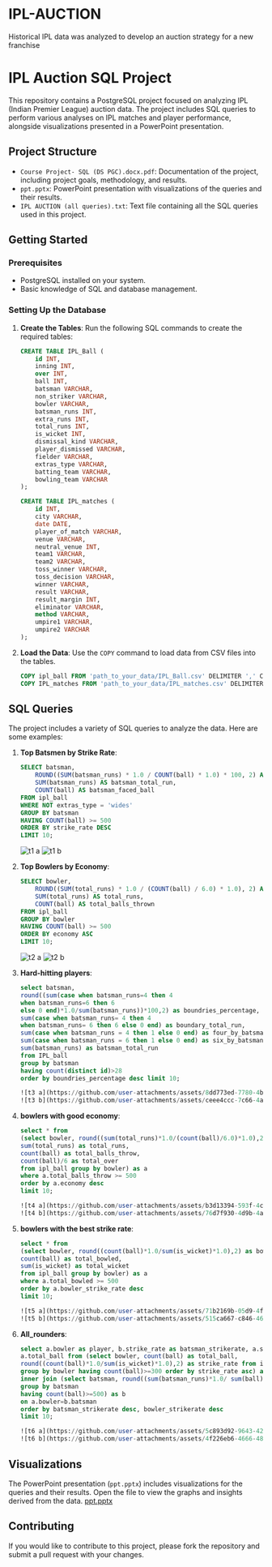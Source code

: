 # IPL-AUCTION
Historical IPL data was analyzed to develop an auction strategy for a new franchise
# IPL Auction SQL Project

This repository contains a PostgreSQL project focused on analyzing IPL (Indian Premier League) auction data. The project includes SQL queries to perform various analyses on IPL matches and player performance, alongside visualizations presented in a PowerPoint presentation.

## Project Structure

- `Course Project- SQL (DS PGC).docx.pdf`: Documentation of the project, including project goals, methodology, and results.
- `ppt.pptx`: PowerPoint presentation with visualizations of the queries and their results.
- `IPL AUCTION (all queries).txt`: Text file containing all the SQL queries used in this project.

## Getting Started

### Prerequisites

- PostgreSQL installed on your system.
- Basic knowledge of SQL and database management.

### Setting Up the Database

1. **Create the Tables**: Run the following SQL commands to create the required tables:

    ```sql
    CREATE TABLE IPL_Ball (
        id INT, 
        inning INT, 
        over INT, 
        ball INT, 
        batsman VARCHAR, 
        non_striker VARCHAR, 
        bowler VARCHAR, 
        batsman_runs INT, 
        extra_runs INT, 
        total_runs INT, 
        is_wicket INT, 
        dismissal_kind VARCHAR,
        player_dismissed VARCHAR, 
        fielder VARCHAR, 
        extras_type VARCHAR,
        batting_team VARCHAR,
        bowling_team VARCHAR
    );

    CREATE TABLE IPL_matches (
        id INT, 
        city VARCHAR, 
        date DATE, 
        player_of_match VARCHAR, 
        venue VARCHAR, 
        neutral_venue INT, 
        team1 VARCHAR, 
        team2 VARCHAR, 
        toss_winner VARCHAR, 
        toss_decision VARCHAR, 
        winner VARCHAR, 
        result VARCHAR, 
        result_margin INT, 
        eliminator VARCHAR, 
        method VARCHAR, 
        umpire1 VARCHAR, 
        umpire2 VARCHAR
    );
    ```

2. **Load the Data**: Use the `COPY` command to load data from CSV files into the tables.

    ```sql
    COPY ipl_ball FROM 'path_to_your_data/IPL_Ball.csv' DELIMITER ',' CSV HEADER;
    COPY IPL_matches FROM 'path_to_your_data/IPL_matches.csv' DELIMITER ',' CSV HEADER;
    ```

## SQL Queries

The project includes a variety of SQL queries to analyze the data. Here are some examples:

1. **Top Batsmen by Strike Rate**:

    ```sql
    SELECT batsman,
        ROUND((SUM(batsman_runs) * 1.0 / COUNT(ball) * 1.0) * 100, 2) AS strike_rate,
        SUM(batsman_runs) AS batsman_total_run,
        COUNT(ball) AS batsman_faced_ball
    FROM ipl_ball
    WHERE NOT extras_type = 'wides'
    GROUP BY batsman
    HAVING COUNT(ball) >= 500
    ORDER BY strike_rate DESC
    LIMIT 10;
    ```
    ![t1 a](https://github.com/user-attachments/assets/552aca4e-e3f1-4d7e-aca8-407ab14823e3)
    ![t1 b](https://github.com/user-attachments/assets/eda30633-5eac-4df6-bbe9-50f2524a1093)

2. **Top Bowlers by Economy**:

    ```sql
    SELECT bowler, 
        ROUND((SUM(total_runs) * 1.0 / (COUNT(ball) / 6.0) * 1.0), 2) AS economy,
        SUM(total_runs) AS total_runs,
        COUNT(ball) AS total_balls_thrown
    FROM ipl_ball
    GROUP BY bowler
    HAVING COUNT(ball) >= 500
    ORDER BY economy ASC
    LIMIT 10;
    ```
    ![t2 a](https://github.com/user-attachments/assets/f3acd43b-1626-4ea0-8177-291cf6516050)
    ![t2 b](https://github.com/user-attachments/assets/6d29c718-e416-421d-98d4-a83e22118b7d)
   
3. **Hard-hitting players**:

    ```sql
    select batsman,
    round((sum(case when batsman_runs=4 then 4
    when batsman_runs=6 then 6 
    else 0 end)*1.0/sum(batsman_runs))*100,2) as boundries_percentage,
    sum(case when batsman_runs= 4 then 4
    when batsman_runs= 6 then 6 else 0 end) as boundary_total_run,
    sum(case when batsman_runs = 4 then 1 else 0 end) as four_by_batsman,
    sum(case when batsman_runs = 6 then 1 else 0 end) as six_by_batsman,
    sum(batsman_runs) as batsman_total_run
    from IPL_ball
    group by batsman 
    having count(distinct id)>28
    order by boundries_percentage desc limit 10;

    ![t3 a](https://github.com/user-attachments/assets/8dd773ed-7780-4ba0-b782-afc512fffaf2)
    ![t3 b](https://github.com/user-attachments/assets/ceee4ccc-7c66-4a0a-8763-f21e08150940)

4. **bowlers with good economy**:

    ```sql
    select * from
    (select bowler, round((sum(total_runs)*1.0/(count(ball)/6.0)*1.0),2) as economy,
    sum(total_runs) as total_runs,
    count(ball) as total_balls_throw, 
    count(ball)/6 as total_over
    from ipl_ball group by bowler) as a 
    where a.total_balls_throw >= 500
    order by a.economy desc
    limit 10;

    ![t4 a](https://github.com/user-attachments/assets/b3d13394-593f-4ca2-8a6a-592d7eac2fdb)
    ![t4 b](https://github.com/user-attachments/assets/76d7f930-4d9b-4a12-8a3a-adde55fcf94f)

 5. **bowlers with the best strike rate**:

    ```sql
    select * from
    (select bowler, round((count(ball)*1.0/sum(is_wicket)*1.0),2) as bowler_strike_rate,
    count(ball) as total_bowled,
    sum(is_wicket) as total_wicket
    from ipl_ball group by bowler) as a 
    where a.total_bowled >= 500
    order by a.bowler_strike_rate desc
    limit 10;

    ![t5 a](https://github.com/user-attachments/assets/71b2169b-05d9-4f97-a232-bf896d5e6884)
    ![t5 b](https://github.com/user-attachments/assets/515ca667-c846-46f9-90e8-ee7026c35a6d)

 6. **All_rounders**:

    ```sql
    select a.bowler as player, b.strike_rate as batsman_strikerate, a.strike_rate as bowler_strikerate,
    a.total_ball from (select bowler, count(ball) as total_ball,
    round((count(ball)*1.0/sum(is_wicket)*1.0),2) as strike_rate from ipl_ball
    group by bowler having count(ball)>=300 order by strike_rate asc) as a
    inner join (select batsman, round((sum(batsman_runs)*1.0/ sum(ball)*1.0)*100,2) as strike_rate from ipl_ball 
    group by batsman
    having count(ball)>=500) as b
    on a.bowler=b.batsman
    order by batsman_strikerate desc, bowler_strikerate desc
    limit 10;

    ![t6 a](https://github.com/user-attachments/assets/5c893d92-9643-4240-9a86-23d1fa584c2d)
    ![t6 b](https://github.com/user-attachments/assets/4f226eb6-4666-480c-92a7-82233897ea6c)

## Visualizations

The PowerPoint presentation (`ppt.pptx`) includes visualizations for the queries and their results. Open the file to view the graphs and insights derived from the data.
[ppt.pptx](https://github.com/user-attachments/files/16532643/ppt.pptx)
## Contributing

If you would like to contribute to this project, please fork the repository and submit a pull request with your changes.

